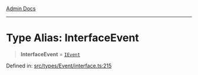 [Admin Docs](/)

***

# Type Alias: InterfaceEvent

> **InterfaceEvent** = [`IEvent`](../interfaces/IEvent.md)

Defined in: [src/types/Event/interface.ts:215](https://github.com/PalisadoesFoundation/talawa-admin/blob/main/src/types/Event/interface.ts#L215)
